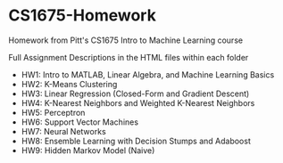 # CS1675-Homework
Homework from Pitt's CS1675 Intro to Machine Learning course

Full Assignment Descriptions in the HTML files within each folder

* HW1: Intro to MATLAB, Linear Algebra, and Machine Learning Basics
* HW2: K-Means Clustering
* HW3: Linear Regression (Closed-Form and Gradient Descent)
* HW4: K-Nearest Neighbors and Weighted K-Nearest Neighbors
* HW5: Perceptron 
* HW6: Support Vector Machines
* HW7: Neural Networks
* HW8: Ensemble Learning with Decision Stumps and Adaboost
* HW9: Hidden Markov Model (Naive)
